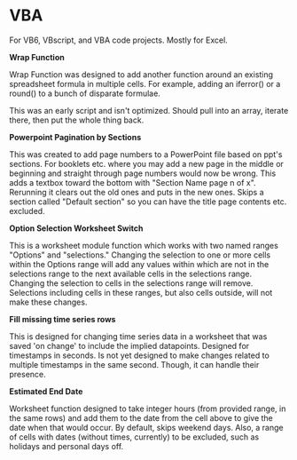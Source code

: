 # VBA
For VB6, VBscript, and VBA code projects.
Mostly for Excel.

**Wrap Function**

  Wrap Function was designed to add another function around an existing spreadsheet formula in multiple cells. For example, adding an iferror() or a round() to a bunch of disparate formulae.

This was an early script and isn't optimized. Should pull into an array, iterate there, then put the whole thing back.

**Powerpoint Pagination by Sections**

  This was created to add page numbers to a PowerPoint file based on ppt's sections. For booklets etc. where you may add a new page in the middle or beginning and straight through page numbers would now be wrong. This adds a textbox toward the bottom with "Section Name page n of x". Rerunning it clears out the old ones and puts in the new ones. Skips a section called "Default section" so you can have the title page contents etc. excluded.
  
**Option Selection Worksheet Switch**

  This is a worksheet module function which works with two named ranges "Options" and "selections." Changing the selection to one or more cells within the Options range will add any values within which are not in the selections range to the next available cells in the selections range. Changing the selection to cells in the selections range will remove. Selections including cells in these ranges, but also cells outside, will not make these changes.    
    
**Fill missing time series rows**

  This is designed for changing time series data in a worksheet that was saved 'on change' to include the implied datapoints. Designed for timestamps in seconds. Is not yet designed to make changes related to multiple timestamps in the same second. Though, it can handle their presence.
  
**Estimated End Date**

  Worksheet function designed to take integer hours (from provided range, in the same rows) and add them to the date from the cell above to give the date when that would occur. By default, skips weekend days. Also, a range of cells with dates (without times, currently) to be excluded, such as holidays and personal days off.
